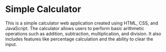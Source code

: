 # Simple Calculator 
This is a simple calculator web application created using HTML, CSS, and JavaScript. The calculator allows users to perform basic arithmetic operations such as addition, subtraction, multiplication, and division. It also includes features like percentage calculation and the ability to clear the input.

